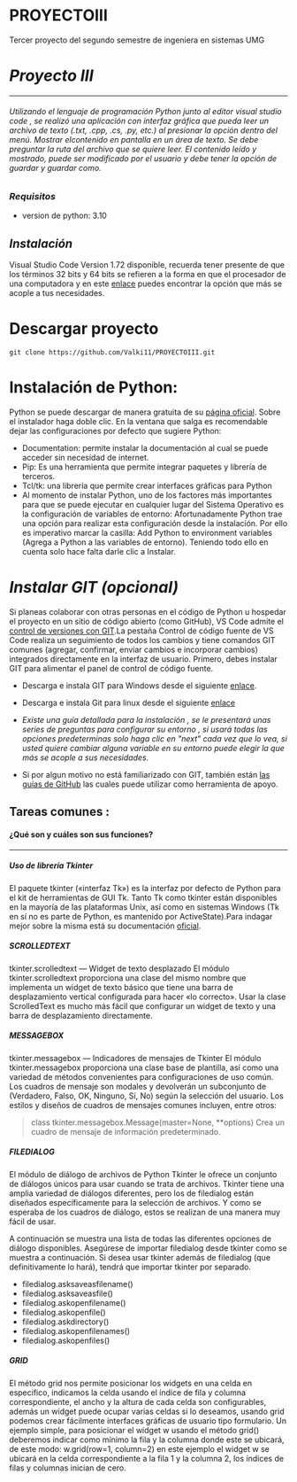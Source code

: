 # PROYECTOIII
Tercer proyecto del segundo semestre de ingeniera en sistemas UMG
# _Proyecto III_
*****
###### Utilizando el lenguaje de programación Python junto al editor visual studio code , se realizó una aplicación con interfaz gráfica que pueda leer un archivo de texto (.txt, .cpp, .cs, .py, etc.) al presionar la opción dentro del menú. Mostrar elcontenido en pantalla en un área de texto. Se debe preguntar la ruta del archivo que se quiere leer. El contenido leído y mostrado, puede ser modificado por el usuario y debe tener la opción de guardar y guardar como.  
### *Requisitos* 
- version de python: 3.10

## *Instalación*
Visual Studio Code Version 1.72 disponible, recuerda tener presente de que los términos 32 bits y 64 bits se refieren a la forma en que el procesador de una computadora y en este [enlace](https://code.visualstudio.com/download) puedes encontrar la opción que más se acople a tus necesidades.

# Descargar proyecto
```
git clone https://github.com/Valki11/PROYECTOIII.git
```
# Instalación de Python:
Python se puede descargar de manera gratuita de su [página oficial](https://www.python.org/downloads/).
Sobre el instalador haga doble clic. En la ventana que salga es
recomendable dejar las configuraciones por defecto que sugiere
Python:
- Documentation: permite instalar la documentación al cual se
puede acceder sin necesidad de internet.
-  Pip: Es una herramienta que permite integrar paquetes y
librería de terceros.
- Tcl/tk: una librería que permite crear interfaces gráficas para
Python
- Al momento de instalar Python, uno de los factores más
importantes para que se puede ejecutar en cualquier lugar del
Sistema Operativo es la configuración de variables de entorno:
Afortunadamente Python trae una opción para realizar esta
configuración desde la instalación. Por ello es imperativo marcar
la casilla: Add Python to environment variables (Agrega a Python
a las variables de entorno). Teniendo todo ello en cuenta solo
hace falta darle clic a Instalar.
# *Instalar GIT (opcional)*
Si planeas colaborar con otras personas en el código de Python u hospedar el proyecto en un sitio de código abierto (como GitHub), VS Code admite el [control de versiones con GIT](https://code.visualstudio.com/docs/editor/versioncontrol#_git-support).La pestaña Control de código fuente de VS Code realiza un seguimiento de todos los cambios y tiene comandos GIT comunes (agregar, confirmar, enviar cambios e incorporar cambios) integrados directamente en la interfaz de usuario. Primero, debes instalar GIT para alimentar el panel de control de código fuente.

- Descarga e instala GIT para Windows desde el siguiente  [enlace](https://git-scm.com/download/win). 
- Descarga e instala Git para linux desde el siguiente [enlace](https://git-scm.com/download/linux)

- _Existe una guía detallada para la instalación , se le presentará unas series de preguntas para configurar su entorno , si usará todas las opciones predeterminas solo haga clic en "next" cada vez que lo vea, si usted quiere cambiar alguna variable en su entorno puede elegir la que más se acople a sus necesidades._

- Si por algun motivo no está familiarizado con GIT, también están [las guías de GitHub](https://guides.github.com/) las cuales puede utilizar como herramienta de apoyo.

## Tareas comunes :
#### ¿Qué son y cuáles son sus funciones?
-----
##### *Uso de librería Tkinter*
El paquete tkinter («interfaz Tk») es la interfaz por defecto de Python para el kit de herramientas de GUI Tk. Tanto Tk como tkinter están disponibles en la mayoría de las plataformas Unix, así como en sistemas Windows (Tk en sí no es parte de Python, es mantenido por ActiveState).Para indagar mejor sobre la misma está su documentación [oficial](https://docs.python.org/es/3/library/tkinter.html#tkinter-life-preserver).

##### *SCROLLEDTEXT*
tkinter.scrolledtext — Widget de texto desplazado
El módulo tkinter.scrolledtext proporciona una clase del mismo nombre que implementa un widget de texto básico que tiene una barra de desplazamiento vertical configurada para hacer «lo correcto». Usar la clase ScrolledText es mucho más fácil que configurar un widget de texto y una barra de desplazamiento directamente.

##### *MESSAGEBOX*
tkinter.messagebox — Indicadores de mensajes de Tkinter
El módulo tkinter.messagebox proporciona una clase base de plantilla, así como una variedad de métodos convenientes para configuraciones de uso común. Los cuadros de mensaje son modales y devolverán un subconjunto de (Verdadero, Falso, OK, Ninguno, Sí, No) según la selección del usuario. Los estilos y diseños de cuadros de mensajes comunes incluyen, entre otros:
> class tkinter.messagebox.Message(master=None, **options)
Crea un cuadro de mensaje de información predeterminado.

##### *FILEDIALOG*
El módulo de diálogo de archivos de Python Tkinter le ofrece un conjunto de diálogos únicos para usar cuando se trata de archivos. Tkinter tiene una amplia variedad de diálogos diferentes, pero los de filedialog están diseñados específicamente para la selección de archivos. Y como se esperaba de los cuadros de diálogo, estos se realizan de una manera muy fácil de usar.

A continuación se muestra una lista de todas las diferentes opciones de diálogo disponibles. Asegúrese de importar filedialog desde tkinter como se muestra a continuación. Si desea usar tkinter además de filedialog (que definitivamente lo hará), tendrá que importar tkinter por separado.

- filedialog.asksaveasfilename()
- filedialog.asksaveasfile()
- filedialog.askopenfilename()
- filedialog.askopenfile()
- filedialog.askdirectory()
- filedialog.askopenfilenames()
- filedialog.askopenfiles()

##### *GRID*
El método grid nos permite posicionar los widgets en una celda en especifico, indicamos la celda usando el índice de fila y columna correspondiente, el ancho y la altura de cada celda son configurables, además un widget puede ocupar varias celdas si lo deseamos, usando grid podemos crear fácilmente interfaces gráficas de usuario tipo formulario.
Un ejemplo simple, para posicionar el widget w usando el método grid() deberemos indicar como mínimo la fila y la columna donde este se ubicará, de este modo: w.grid(row=1, column=2) en este ejemplo el widget w se ubicará en la celda correspondiente a la fila 1 y la columna 2, los índices de filas y columnas inician de cero.
